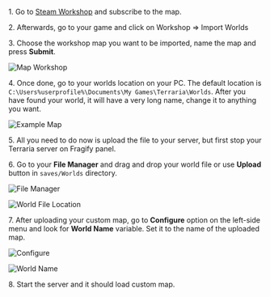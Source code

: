 1\. Go to [Steam Workshop](https://steamcommunity.com/app/105600/workshop/) and subscribe to the map.

2\. Afterwards, go to your game and click on Workshop => Import Worlds

3\. Choose the workshop map you want to be imported, name the map and press **Submit**.

![Map Workshop](../images/map-workshop.gif)

4\. Once done, go to your worlds location on your PC. The default location is `C:\Users%userprofile%\Documents\My Games\Terraria\Worlds`. After you have found your world, it will have a very long name, change it to anything you want.

![Example Map](../images/example-map.png)

5\. All you need to do now is upload the file to your server, but first stop your Terraria server on Fragify panel.

6\. Go to your **File Manager** and drag and drop your world file or use **Upload** button in `saves/Worlds` directory.

![File Manager](../images/file-manager.png)

![World File Location](../images/world-location.png)

7\. After uploading your custom map, go to **Configure** option on the left-side menu and look for **World Name** variable. Set it to the name of the uploaded map.

![Configure](../images/configure.png)

![World Name](../images/world-name.png)

8\. Start the server and it should load custom map. 
